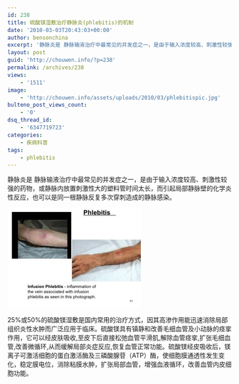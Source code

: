 ```yaml
---
id: 238
title: 硫酸镁湿敷治疗静脉炎(phlebitis)的机制
date: '2010-03-03T20:43:03+00:00'
author: bensonchina
excerpt: '静脉炎是 静脉输液治疗中最常见的并发症之一，是由于输入浓度较高、刺激性较强的药物，或静脉内放置刺激性大的塑料管时间太长，而引起局部静脉壁的化学炎性反应，也可以是同一根静脉反复多次穿刺造成的静脉感染。25%或50%的硫酸镁湿敷是国内常用的治疗方式，因其高渗作用能迅速消除局部组织炎性水肿而广泛应用于临床。硫酸镁具有镇静和改善毛细血管及小动脉的痉挛作用，它可以经皮肤吸收,至皮下后直接松弛血管平滑肌,解除血管痉挛,扩张毛细血管,改善微循环,从而缓解局部炎症反应,恢复血管正常功能。'
layout: post
guid: 'http://chouwen.info/?p=238'
permalink: /archives/238
views:
    - '1511'
image:
    - 'http://chouwen.info/assets/uploads/2010/03/phlebitispic.jpg'
bulteno_post_views_count:
    - '0'
dsq_thread_id:
    - '6347719723'
categories:
    - 疾病科普
tags:
    - phlebitis
---
```


静脉炎是 静脉输液治疗中最常见的并发症之一，是由于输入浓度较高、刺激性较强的药物，或静脉内放置刺激性大的塑料管时间太长，而引起局部静脉壁的化学炎性反应，也可以是同一根静脉反复多次穿刺造成的静脉感染。﻿

![](/assets/uploads/2010/03/basic-vascular-access-ice-ppt-presentationppt2-51-728-300x225.jpg)

25%或50%的硫酸镁湿敷是国内常用的治疗方式，因其高渗作用能迅速消除局部组织炎性水肿而广泛应用于临床。硫酸镁具有镇静和改善毛细血管及小动脉的痉挛作用，它可以经皮肤吸收,至皮下后直接松弛血管平滑肌,解除血管痉挛,扩张毛细血管,改善微循环,从而缓解局部炎症反应,恢复血管正常功能。硫酸镁经皮吸收后，镁离子可激活细胞的蛋白激活酶及三磷酸腺苷（ATP）酶，使细胞膜通透性发生变化，稳定膜电位，消除粘膜水肿，扩张局部血管，增强血液循环，改善血管内皮细胞功能。